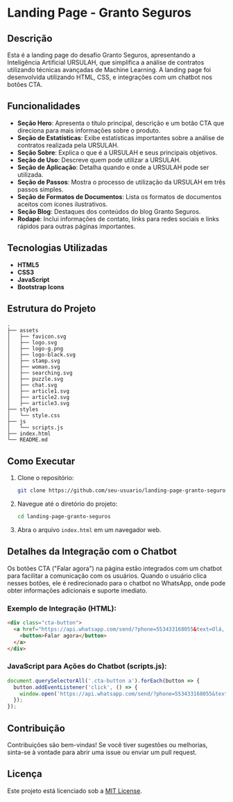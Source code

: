# Landing Page - Granto Seguros

## Descrição

Esta é a landing page do desafio Granto Seguros, apresentando a Inteligência Artificial URSULAH, que simplifica a análise de contratos utilizando técnicas avançadas de Machine Learning. A landing page foi desenvolvida utilizando HTML, CSS, e integrações com um chatbot nos botões CTA.

## Funcionalidades

- **Seção Hero**: Apresenta o título principal, descrição e um botão CTA que direciona para mais informações sobre o produto.
- **Seção de Estatísticas**: Exibe estatísticas importantes sobre a análise de contratos realizada pela URSULAH.
- **Seção Sobre**: Explica o que é a URSULAH e seus principais objetivos.
- **Seção de Uso**: Descreve quem pode utilizar a URSULAH.
- **Seção de Aplicação**: Detalha quando e onde a URSULAH pode ser utilizada.
- **Seção de Passos**: Mostra o processo de utilização da URSULAH em três passos simples.
- **Seção de Formatos de Documentos**: Lista os formatos de documentos aceitos com ícones ilustrativos.
- **Seção Blog**: Destaques dos conteúdos do blog Granto Seguros.
- **Rodapé**: Inclui informações de contato, links para redes sociais e links rápidos para outras páginas importantes.

## Tecnologias Utilizadas

- **HTML5**
- **CSS3**
- **JavaScript**
- **Bootstrap Icons**

## Estrutura do Projeto

```
.
├── assets
│   ├── favicon.svg
│   ├── logo.svg
│   ├── logo-g.png
│   ├── logo-black.svg
│   ├── stamp.svg
│   ├── woman.svg
│   ├── searching.svg
│   ├── puzzle.svg
│   ├── chat.svg
│   ├── article1.svg
│   ├── article2.svg
│   ├── article3.svg
├── styles
│   └── style.css
├── js
│   └── scripts.js
├── index.html
└── README.md
```

## Como Executar

1. Clone o repositório:
   ```bash
   git clone https://github.com/seu-usuario/landing-page-granto-seguros.git
   ```
2. Navegue até o diretório do projeto:
   ```bash
   cd landing-page-granto-seguros
   ```
3. Abra o arquivo `index.html` em um navegador web.

## Detalhes da Integração com o Chatbot

Os botões CTA ("Falar agora") na página estão integrados com um chatbot para facilitar a comunicação com os usuários. Quando o usuário clica nesses botões, ele é redirecionado para o chatbot no WhatsApp, onde pode obter informações adicionais e suporte imediato.

### Exemplo de Integração (HTML):

```html
<div class="cta-button">
  <a href="https://api.whatsapp.com/send/?phone=553433168055&text=Olá, gostaria de saber mais sobre a URSULAH." target="_blank">
    <button>Falar agora</button>
  </a>
</div>
```

### JavaScript para Ações do Chatbot (scripts.js):

```javascript
document.querySelectorAll('.cta-button a').forEach(button => {
  button.addEventListener('click', () => {
    window.open('https://api.whatsapp.com/send/?phone=553433168055&text=Olá, gostaria de saber mais sobre a URSULAH.', '_blank');
  });
});
```

## Contribuição

Contribuições são bem-vindas! Se você tiver sugestões ou melhorias, sinta-se à vontade para abrir uma issue ou enviar um pull request.

## Licença

Este projeto está licenciado sob a [MIT License](LICENSE).
